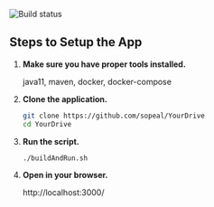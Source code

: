 ![Build status](https://travis-ci.com/sopeal/YourDrive.svg?token=Gxo2vGpZhDjsCPazUf2b&branch=master)

## Steps to Setup the App
1. **Make sure you have proper tools installed.**

    java11, maven, docker, docker-compose
   
2. **Clone the application.**

	```bash
	git clone https://github.com/sopeal/YourDrive
	cd YourDrive
	```   

3. **Run the script.**

	```bash
	./buildAndRun.sh
	```
4. **Open in your browser.**

	http://localhost:3000/
